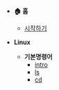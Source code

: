 - **🏠 홈**
  - [시작하기](/)

- **Linux**
  - **기본명령어**
    - [intro](linux/commands/summary.md)
    - [ls](linux/commands/ls.md)
    - [cd](linux/commands/cd.md)